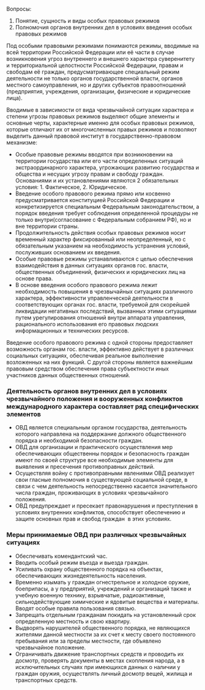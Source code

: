 

Вопросы:
1. Понятие, сущность и виды особых правовых режимов
2. Полномочия органов внутренних дел в условиях введения особых правовых режимов

Под особыми правовыми режимами понимаются режимы, вводимые на всей территории Российской Федерации или её части в случае возникновения угроз внутреннего и внешнего характера суверенитету и территориальной целостности Российской Федерации, правам и свободам её граждан, предусматривающее специальный режим деятельности не только органов государственной власти, органов местного самоуправления, но и других субъектов правоотношений (предприятия, учреждения, организации, физические и юридические лица).

Вводимые в зависимости от вида чрезвычайной ситуации характера и степени угрозы правовых режимов выделяют общие элементы и основные черты, характерные именно для особых правовых режимов, которые отличают их от многочисленных правых режимов и позволяют выделить данный правовой институт в государственно-правовом механизме:

- Особые правовые режимы вводятся при возникновении на территории государства или его части определенных ситуаций экстраординарного характера, угрожающих развитию государства и общества и несущих угрозу правам и свободу граждан. Основаниями и их установлениями являются 2 обязательных условия: 1. Фактическое, 2. Юридическое.
- Введение особого правового режима прямо или косвенно предусматривается конституцией Российской Федерации и конкретизируется специальным Федеральным законодательством, а порядок введения требует соблюдения определенной процедуры не только внутри(согласование с Федеральным собранием РФ), но и вне территории страны.
- Продолжительность действия особых правовых режимов носит временный характер фиксированный или неопределенный, но с обязательным указанием на необходимость устранения условий, послуживших основанием их введения.
- Особые правовые режимы устанавливаются с целью обеспечения взаимодействия в данных ситуациях органов гос. власти, общественных объединений, физических и юридических лиц на основе права.
- В основе введения особого правового режима лежит необходимость повышения в чрезвычайных ситуациях различного характера, эффективности управленческой деятельности в соответствующих органах гос. власти, требуемой для скорейшей ликвидации негативных последствий, вызванных этими ситуациями путем урегулирования отношений внутри аппарата управления, рационального использования его правовых людских информационных и технических ресурсов.

Введение особого правового режима с одной стороны предоставляет возможность органам гос. власти, эффективно действует в различных социальных ситуациях, обеспечивая реальное выполнение возложенных на них функций. С другой стороны является важнейшим правовым средством обеспечения права субъектности иных участников данных общественных отношений.

### Деятельность органов внутренних дел в условиях чрезвычайного положения и вооруженных конфликтов международного характера составляет ряд специфических элементов

- ОВД является специальным органом государства, деятельность которого направлена на поддержание должного общественного порядка и необходимой безопасности граждан.
- ОВД для организации и практического осуществления мер обеспечивающих общественны порядок и безопасность граждан имеют по своей структуре все необходимые элементы для выявления и пресечения противоправных действий.
- Осуществляя войну с противоправными явлениями ОВД реализует свои гласные полномочия в существующей социальной среде, в связи с чем деятельность непосредственно касается значительного числа граждан, проживающих в условиях чрезвычайного положения.
- ОВД предупреждает и пресекает правонарушения и преступления в условиях внутренних конфликтов, способствует обеспечению и защите основных прав и свобод граждан  в этих условиях.

### Меры принимаемые ОВД при различных чрезвычайных ситуациях

- Обеспечивать комендантский час.
- Вводить особый режим въезда и выезда граждан.
- Усиливать охрану общественного порядка на объектах, обеспечивающих жизнедеятельность населения.
- Временно изымать у граждан огнестрельное и холодное оружие, боеприпасы, а у предприятий, учреждений и организаций также и учебную военную технику, взрывчатые, радиоактивные, сильнодействующие химические и ядовитые вещества и материалы. Вводят особые правила пользования связью.
- Запрещать отдельным гражданам покидать на установленный срок определенную местность и свою квартиру.
- Выдворять нарушителей общественного порядка, не являющихся жителями данной местности за их счет к месту своего постоянного пребывания или за пределы местности, где объявлено чрезвычайное положение.
- Ограничивать движение транспортных средств и проводить их досмотр, проверять документы в местах скопления народа, а в исключительных случаях при имеющихся данных о наличии у граждан оружия, осуществлять личный досмотр вещей, жилища и транспортных средств.
